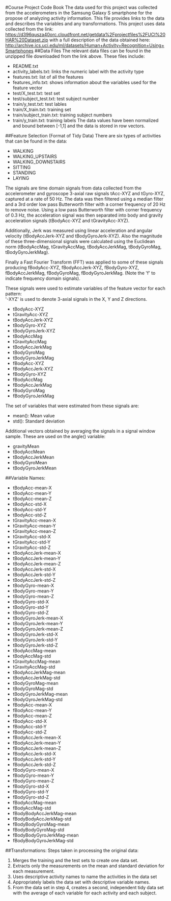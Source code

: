 
#Course Project Code Book
The data used for this project was collected from the accelerometers in the Samsung Galaxy S smartphone for the propose of analyzing activity information. This file provides links to the data and describes the variables and any transformations.
This project uses data collected from the link: 
https://d396qusza40orc.cloudfront.net/getdata%2Fprojectfiles%2FUCI%20HAR%20Dataset.zip
with a full description of the data obtained here: http://archive.ics.uci.edu/ml/datasets/Human+Activity+Recognition+Using+Smartphones
##Data Files
The relevant data files can be found in the unzipped file downloaded from the link above. These files include:
  - README.txt
  - activity_labels.txt: links the numeric label with the activity type
  - features.txt: list of all the features
  - features_info.txt: shows information about the variables used for the feature vector
  - test/X_test.txt: test set 
  - test/subject_test.txt: test subject number
  - train/y_test.txt: test lables 
  - train/X_train.txt: training set 
  - train/subject_train.txt: training subject numbers
  - train/y_train.txt: training labels
The data values have been normalized and bound between [-1,1] and the data is stored in row vectors.

##Feature Selection (Format of Tidy Data)
There are six types of activities that can be found in the data:
- WALKING
- WALKING_UPSTAIRS
- WALKING_DOWNSTAIRS
- SITTING
- STANDING
- LAYING

The signals are time domain signals from data collected from the accelerometer and gyroscope 3-axial raw signals tAcc-XYZ and tGyro-XYZ, captured at a rate of 50 Hz. The data was then filtered using a median filter and a 3rd order low pass Butterworth filter with a corner frequency of 20 Hz to remove noise. Using a low pass Butterworth filter with corner frequency of 0.3 Hz, the acceleration signal was then separated into body and gravity acceleration signals (tBodyAcc-XYZ and tGravityAcc-XYZ). 

Additionally, Jerk was measured using linear acceleration and angular velocity (tBodyAccJerk-XYZ and tBodyGyroJerk-XYZ). Also the magnitude of these three-dimensional signals were calculated using the Euclidean norm (tBodyAccMag, tGravityAccMag, tBodyAccJerkMag, tBodyGyroMag, tBodyGyroJerkMag). 

Finally a Fast Fourier Transform (FFT) was applied to some of these signals producing fBodyAcc-XYZ, fBodyAccJerk-XYZ, fBodyGyro-XYZ, fBodyAccJerkMag, fBodyGyroMag, fBodyGyroJerkMag. (Note the 'f' to indicate frequency domain signals). 

These signals were used to estimate variables of the feature vector for each pattern:  
'-XYZ' is used to denote 3-axial signals in the X, Y and Z directions.

- tBodyAcc-XYZ
- tGravityAcc-XYZ
- tBodyAccJerk-XYZ
- tBodyGyro-XYZ
- tBodyGyroJerk-XYZ
- tBodyAccMag
- tGravityAccMag
- tBodyAccJerkMag
- tBodyGyroMag
- tBodyGyroJerkMag
- fBodyAcc-XYZ
- fBodyAccJerk-XYZ
- fBodyGyro-XYZ
- fBodyAccMag
- fBodyAccJerkMag
- fBodyGyroMag
- fBodyGyroJerkMag

The set of variables that were estimated from these signals are: 

- mean(): Mean value
- std(): Standard deviation

Additional vectors obtained by averaging the signals in a signal window sample. These are used on the angle() variable:

- gravityMean
- tBodyAccMean
- tBodyAccJerkMean
- tBodyGyroMean
- tBodyGyroJerkMean

##Variable Names:
- tBodyAcc-mean-X
- tBodyAcc-mean-Y
- tBodyAcc-mean-Z
- tBodyAcc-std-X
- tBodyAcc-std-Y
- tBodyAcc-std-Z
- tGravityAcc-mean-X
- tGravityAcc-mean-Y
- tGravityAcc-mean-Z
- tGravityAcc-std-X
- tGravityAcc-std-Y
- tGravityAcc-std-Z
- tBodyAccJerk-mean-X
- tBodyAccJerk-mean-Y
- tBodyAccJerk-mean-Z
- tBodyAccJerk-std-X
- tBodyAccJerk-std-Y
- tBodyAccJerk-std-Z
- tBodyGyro-mean-X
- tBodyGyro-mean-Y
- tBodyGyro-mean-Z
- tBodyGyro-std-X
- tBodyGyro-std-Y
- tBodyGyro-std-Z
- tBodyGyroJerk-mean-X
- tBodyGyroJerk-mean-Y
- tBodyGyroJerk-mean-Z
- tBodyGyroJerk-std-X
- tBodyGyroJerk-std-Y
- tBodyGyroJerk-std-Z
- tBodyAccMag-mean
- tBodyAccMag-std
- tGravityAccMag-mean
- tGravityAccMag-std
- tBodyAccJerkMag-mean
- tBodyAccJerkMag-std
- tBodyGyroMag-mean
- tBodyGyroMag-std
- tBodyGyroJerkMag-mean
- tBodyGyroJerkMag-std
- fBodyAcc-mean-X
- fBodyAcc-mean-Y
- fBodyAcc-mean-Z
- fBodyAcc-std-X
- fBodyAcc-std-Y
- fBodyAcc-std-Z
- fBodyAccJerk-mean-X
- fBodyAccJerk-mean-Y
- fBodyAccJerk-mean-Z
- fBodyAccJerk-std-X
- fBodyAccJerk-std-Y
- fBodyAccJerk-std-Z
- fBodyGyro-mean-X
- fBodyGyro-mean-Y
- fBodyGyro-mean-Z
- fBodyGyro-std-X
- fBodyGyro-std-Y
- fBodyGyro-std-Z
- fBodyAccMag-mean
- fBodyAccMag-std
- fBodyBodyAccJerkMag-mean
- fBodyBodyAccJerkMag-std
- fBodyBodyGyroMag-mean
- fBodyBodyGyroMag-std
- fBodyBodyGyroJerkMag-mean
- fBodyBodyGyroJerkMag-std

##Transformations:
Steps taken in processing the original data:
1. Merges the training and the test sets to create one data set.
2. Extracts only the measurements on the mean and standard deviation for each measurement. 
3. Uses descriptive activity names to name the activities in the data set
4. Appropriately labels the data set with descriptive variable names. 
5. From the data set in step 4, creates a second, independent tidy data set with the average of each variable for each activity and each subject. 

